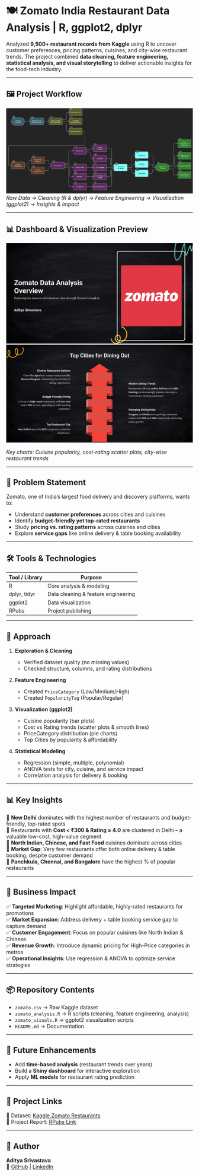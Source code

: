 # 🍽️ Zomato India Restaurant Data Analysis | R, ggplot2, dplyr  

Analyzed **9,500+ restaurant records from Kaggle** using R to uncover customer preferences, pricing patterns, cuisines, and city-wise restaurant trends. The project combined **data cleaning, feature engineering, statistical analysis, and visual storytelling** to deliver actionable insights for the food-tech industry.  

---

## 🖼️ Project Workflow  

![Workflow](Images/P1.png)  
*Raw Data → Cleaning (R & dplyr) → Feature Engineering → Visualization (ggplot2) → Insights & Impact*  

---

## 📊 Dashboard & Visualization Preview  

![Dashboard](Images/P2.png)
![Dashboard](Images/P3.png)

*Key charts: Cuisine popularity, cost-rating scatter plots, city-wise restaurant trends*  

---

## 🧩 Problem Statement  

Zomato, one of India’s largest food delivery and discovery platforms, wants to:  
- Understand **customer preferences** across cities and cuisines  
- Identify **budget-friendly yet top-rated restaurants**  
- Study **pricing vs. rating patterns** across cuisines and cities  
- Explore **service gaps** like online delivery & table booking availability  

---

## 🛠️ Tools & Technologies  

| Tool / Library | Purpose |
|----------------|---------|
| R              | Core analysis & modeling |
| dplyr, tidyr   | Data cleaning & feature engineering |
| ggplot2        | Data visualization |
| RPubs          | Project publishing |

---

## 🚀 Approach  

1. **Exploration & Cleaning**  
   - Verified dataset quality (no missing values)  
   - Checked structure, columns, and rating distributions  

2. **Feature Engineering**  
   - Created `PriceCategory` (Low/Medium/High)  
   - Created `PopularityTag` (Popular/Regular)  

3. **Visualization (ggplot2)**  
   - Cuisine popularity (bar plots)  
   - Cost vs Rating trends (scatter plots & smooth lines)  
   - PriceCategory distribution (pie charts)  
   - Top Cities by popularity & affordability  

4. **Statistical Modeling**  
   - Regression (simple, multiple, polynomial)  
   - ANOVA tests for city, cuisine, and service impact  
   - Correlation analysis for delivery & booking  

---

## 📊 Key Insights  

🔹 **New Delhi** dominates with the highest number of restaurants and budget-friendly, top-rated spots  
🔹 Restaurants with **Cost < ₹300 & Rating ≥ 4.0** are clustered in Delhi – a valuable low-cost, high-value segment  
🔹 **North Indian, Chinese, and Fast Food** cuisines dominate across cities  
🔹 **Market Gap**: Very few restaurants offer both online delivery & table booking, despite customer demand  
🔹 **Panchkula, Chennai, and Bangalore** have the highest % of popular restaurants  

---

## 🌟 Business Impact  

✅ **Targeted Marketing**: Highlight affordable, highly-rated restaurants for promotions  
✅ **Market Expansion**: Address delivery + table booking service gap to capture demand  
✅ **Customer Engagement**: Focus on popular cuisines like North Indian & Chinese  
✅ **Revenue Growth**: Introduce dynamic pricing for High-Price categories in metros  
✅ **Operational Insights**: Use regression & ANOVA to optimize service strategies  

---

## 📦 Repository Contents  

- `zomato.csv` → Raw Kaggle dataset  
- `zomato_analysis.R` → R scripts (cleaning, feature engineering, analysis)  
- `zomato_visuals.R` → ggplot2 visualization scripts  
- `README.md` → Documentation  

---

## 🔮 Future Enhancements  

- Add **time-based analysis** (restaurant trends over years)  
- Build a **Shiny dashboard** for interactive exploration  
- Apply **ML models** for restaurant rating prediction  

---

## 📎 Project Links  

📌 Dataset: [Kaggle Zomato Restaurants](https://lnkd.in/eDnH3MQY)  
📌 Project Report: [RPubs Link](https://rpubs.com/Adityasri8626/1302988)  

---

## 👤 Author  

**Aditya Srivastava**  
📌 [GitHub](https://github.com/Adityasri8626) | [LinkedIn](https://www.linkedin.com/in/aditya-srivastava8626/)  
